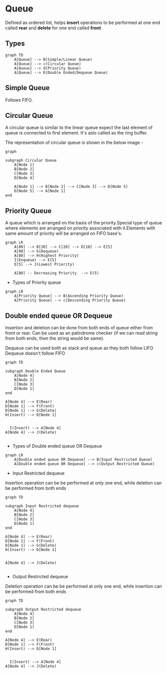 # Queue

Defined as ordered list, helps **insert** operations to be performed at one end called **rear** and **delete** for one end called **front**

## Types

```mermaid
graph TD
    A[Queue] --> B(Simple/Linear Queue)
    A[Queue] --> c(Circular Queue)
    A[Queue] --> d(Priority Queue)
    A[Queue] --> E(Double Ended/Dequeue Queue)
```

## Simple Queue

Follows FIFO.

## Circular Queue

A circular queue is similar to the linear queue expect the last element of queue is connected to first element. It's aslo called as the ring buffer.

The representation of circular queue is shown in the below image -

```mermaid
graph

subgraph Circular Queue
    A[Node 1]
    B[Node 2]
    C[Node 3]
    D[Node 4]

    A[Node 1] --> B[Node 2] --> C[Node 3] --> D[Node 5]
    D[Node 5] --> A[Node 1]
end
```

## Priority Queue

A queue which is arranged on the basis of the priority.Special type of queue where elements are arranged on priority associated with it.Elements with same amount of priority will be arranged on FIFO base's.

```mermaid
graph LR
    A[80] --> B[30] --> C[20] --> D[10] --> E[5]
    A[80] --> G(Dequeue)
    A[80] --> H(Highest Priority)
    I(Enqueue) --> E[5]
    E[5] --> J(Lowest Priority)

    A[80] -- Decreasing Priority  --> E(5)
```

- Types of Priority queue

```mermaid
graph LR
    A[Priority Queue] --> B(Ascending Priority Queue)
    A[Priority Queue] --> c(Descending Priority Queue)
```

## Double ended queue OR Dequeue

Insertion and deletion can be done from both ends of queue either from front or rear. Can be used as an palindrome checker (if we can read string from both ends, then the string would be same).

Dequeue can be used both as stack and queue as they both follow LIFO
Dequeue doesn't follow FIFO

```mermaid
graph TD

subgraph Double Ended Queue
    A[Node 4]
    B[Node 2]
    C[Node 3]
    D[Node 1]
end

A[Node 4] --> E(Rear)
D[Node 1] --> F(Front)
D[Node 1] --> G(Delete)
H(Insert) --> D[Node 1]


  I(Insert) --> A[Node 4]
A[Node 4] --> J(Delete)


```

- Types of Double ended queue OR Dequeue

```mermaid
graph LR
    A[Double ended queue OR Dequeue] --> B(Input Restricted Queue)
    A[Double ended queue OR Dequeue] --> c(Output Restricted Queue)
```

- Input Restricted dequeue

Insertion operation can be be performed at only one end, while deletion can be performed from both ends

```mermaid
graph TD

subgraph Input Restricted dequeue
    A[Node 4]
    B[Node 2]
    C[Node 3]
    D[Node 1]
end

A[Node 4] --> E(Rear)
D[Node 1] --> F(Front)
D[Node 1] --> G(Delete)
H(Insert) --> D[Node 1]


A[Node 4] --> J(Delete)


```

- Output Restricted dequeue

Deletion operation can be be performed at only one end, while insertion can be performed from both ends

```mermaid
graph TD

subgraph Output Restricted dequeue
    A[Node 4]
    B[Node 2]
    C[Node 3]
    D[Node 1]
end

A[Node 4] --> E(Rear)
D[Node 1] --> F(Front)
H(Insert) --> D[Node 1]


  I(Insert) --> A[Node 4]
A[Node 4] --> J(Delete)


```
